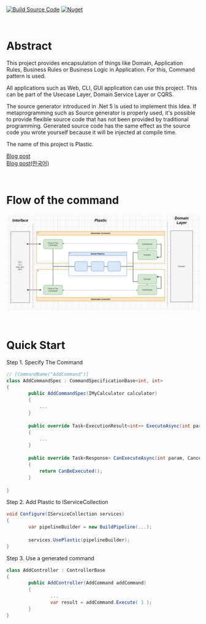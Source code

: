﻿
[![Build Source Code](https://github.com/sang-hyeon/PlasticCommand/actions/workflows/continous-integration.yaml/badge.svg)](https://github.com/sang-hyeon/PlasticCommand/actions/workflows/continous-integration.yaml)
[![Nuget](https://img.shields.io/nuget/v/Plastic)](https://www.nuget.org/packages/Plastic/)

<br>

# Abstract
This project provides encapsulation of things like Domain, Application Rules, Business Rules or Business Logic in Application. For this, Command pattern is used.

All applications such as Web, CLI, GUI application can use this project.
This can be part of the Usecase Layer, Domain Service Layer or CQRS.

The source generator introduced in .Net 5 is used to implement this Idea. If metaprogramming such as Source generator is properly used, it's possible to provide flexible source code that has not been provided by traditional programming.
Generated source code has the same effect as the source code you wrote yourself because it will be injected at compile time.

The name of this project is Plastic.

[Blog post](https://medium.com/@Thwj/heres-a-new-proposal-to-encapsulate-domain-layer-5940dc6c738) <br>
[Blog post(한국어)](https://medium.com/@Thwj/%EC%83%88%EB%A1%9C%EC%9A%B4-domain-layer%EC%9D%98-%EC%BA%A1%EC%8A%90%ED%99%94-5661a3240184)

<br>

# Flow of the command
![Platstic의 명령 흐름](docs/resources/flow.jpg)

<br>

# Quick Start

Step 1. Specify The Command
```cs
// [CommandName("AddCommand")]
class AddCommandSpec : CommandSpecificationBase<int, int>
{
        public AddCommandSpec(IMyCalculator calculator)
        { 
            ...
        }

        public override Task<ExecutionResult<int>> ExecuteAsync(int param, CancellationToken token = default)
        {
            ...
        }
        
        public override Task<Response> CanExecuteAsync(int param, CancellationToken token = default)
        {
            return CanBeExecuted();
        }

}
```

Step 2. Add Plastic to IServiceCollection
```cs
void Configure(IServiceCollection services)
{
        var pipelineBuilder = new BuildPipeline(...);

        services.UsePlastic(pipelineBuilder);
}
```

Step 3. Use a generated command
```cs
class AddController : ControllerBase
{
        public AddController(AddCommand addCommand)
        {
                ...
                var result = addCommand.Execute( 1 );
        }
}
```

